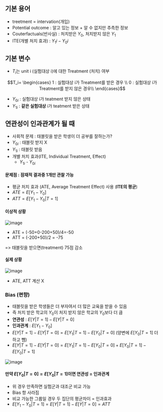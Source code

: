 ## 기본 용어
* treetment = intervation(개입)
* Potential outcome : 알고 있는 정보 + 알 수 없지만 추측한 정보
* Couterfactuals(반사실) : 처치받은 $Y_0$, 처치받지 않은 $Y_1$
* ITE(개별 처치 효과) : $Y_1i-Y_0i$
## 기본 변수
* $T_i$는 unit i (실험대상 i)에 대한 Treatment (처치) 여부

$$T_i=
\begin{cases}
1 : 실험대상 i가 Treatment를 받은 경우 \\
0 : 실험대상 i가 Treatment를 받지 않은 경우\\
\end{cases}$$

* $Y_{0i}$ : 실험대상 i가 teatment 받지 않은 상태
* $Y_{1i}$ : **같은 실험대상** i가 teatment 받은 상태

## 연관성이 인과관계가 될 때
* 사회적 문제 : 태블릿을 받은 학생이 더 공부를 잘하는가?
* $Y_{0i}$ : 태블릿 받지 X
* $Y_{1i}$ : 태블릿 받음
* 개별 처치 효과(ITE, Individual Treatment, Effect)
  * $Y_{1i}$ - $Y_{0i}$

#### 문제점 : 잠재적 결과중 1개만 관찰 가능
* 평균 처치 효과 (ATE, Average Treatment Effect) 사용 (**ITE의 평균**)
* $ATE = E[Y_1-Y_0]$
* $ATT = E[Y_1-Y_0|T=1]$

  
#### 이상적 상황
![image](https://github.com/hkyoo52/Causal-Inference/assets/63588046/1f07946d-5056-4ed2-8215-5b6e73d83b00)

* ATE = (-50+0-200+50)/4=-50
* ATT = (-200+50)/2 = -75

=> 태블릿을 받으면(treatment) 75점 감소

#### 실제 상황
![image](https://github.com/hkyoo52/Causal-Inference/assets/63588046/065ad9cc-2566-43e7-b014-e5cd14e15418)

* ATE, ATT 계산 X


### Bias (편향)
* 태블릿을 받은 학생들은 더 부자여서 더 많은 교육을 받을 수 있음
* 즉 처치 받은 학교의 $Y_0$이 처지 받지 않은 학교의 $Y_0$보다 더 큼
* **연관성** : $E[Y|T=1]-E[Y|T=0]$
* **인과관계** : $E[Y_1-Y_0]$
* $E[Y|T=1]-E[Y|T=0] = E[Y_1|T=1]-E[Y_0|T=0]$   (양변에 $E[Y_0|T=1]$ 더하고 뺌)
* $E[Y|T=1]-E[Y|T=0] = E[Y_1|T=1]-E[Y_0|T=0] + E[Y_0|T=1] - E[Y_0|T=1]$

![image](https://github.com/hkyoo52/Causal-Inference/assets/63588046/6549d6d3-fcf2-4076-a597-515239dd1064)

#### 만약 $E[Y_0|T=0] = E[Y_0|T=1]$이면 연관성 = 인과관계
* 위 경우 만족하면 실험군과 대조군 비교 가능
* Bias 항 사라짐
* 비교 가능한 그룹일 경우 두 집단의 평균차이 = 인과효과
* $E[Y_1-Y_0|T=1] = E[Y|T=1]-E[Y|T=0] = ATT$
  
